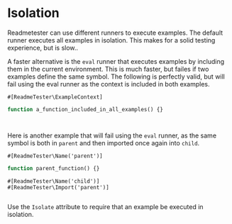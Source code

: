 <!--
#[ReadmeTester\Isolate]
-->

# Isolation

Readmetester can use different runners to execute examples. The default runner
executes all examples in isolation. This makes for a solid testing experience,
but is slow..

A faster alternative is the `eval` runner that executes examples by including
them in the current environment. This is much faster, but failes if two examples
define the same symbol. The following is perfectly valid, but will fail using
the eval runner as the context is included in both examples.

```
#[ReadmeTester\ExampleContext]
```
```php
function a_function_included_in_all_examples() {}
```

```php
```

```php
```

Here is another example that will fail using the `eval` runner, as the same symbol
is both in `parent` and then imported once again into `child`.

```
#[ReadmeTester\Name('parent')]
```
```php
function parent_function() {}
```

```
#[ReadmeTester\Name('child')]
#[ReadmeTester\Import('parent')]
```
```php
```

Use the `Isolate` attribute to require that an example be executed in isolation.
